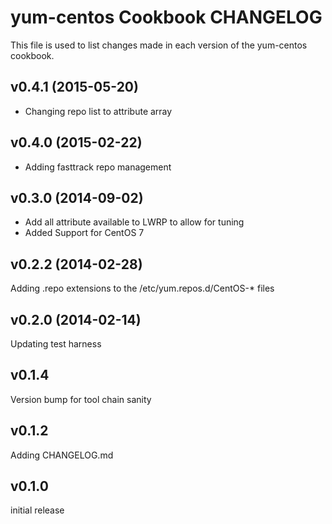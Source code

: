 yum-centos Cookbook CHANGELOG
======================
This file is used to list changes made in each version of the yum-centos cookbook.

v0.4.1 (2015-05-20)
-------------------
- Changing repo list to attribute array

v0.4.0 (2015-02-22)
-------------------
- Adding fasttrack repo management

v0.3.0 (2014-09-02)
-------------------
- Add all attribute available to LWRP to allow for tuning
- Added Support for CentOS 7

v0.2.2 (2014-02-28)
-------------------
Adding .repo extensions to the /etc/yum.repos.d/CentOS-* files


v0.2.0 (2014-02-14)
-------------------
Updating test harness


v0.1.4
------
Version bump for tool chain sanity


v0.1.2
------
Adding CHANGELOG.md


v0.1.0
------
initial release

